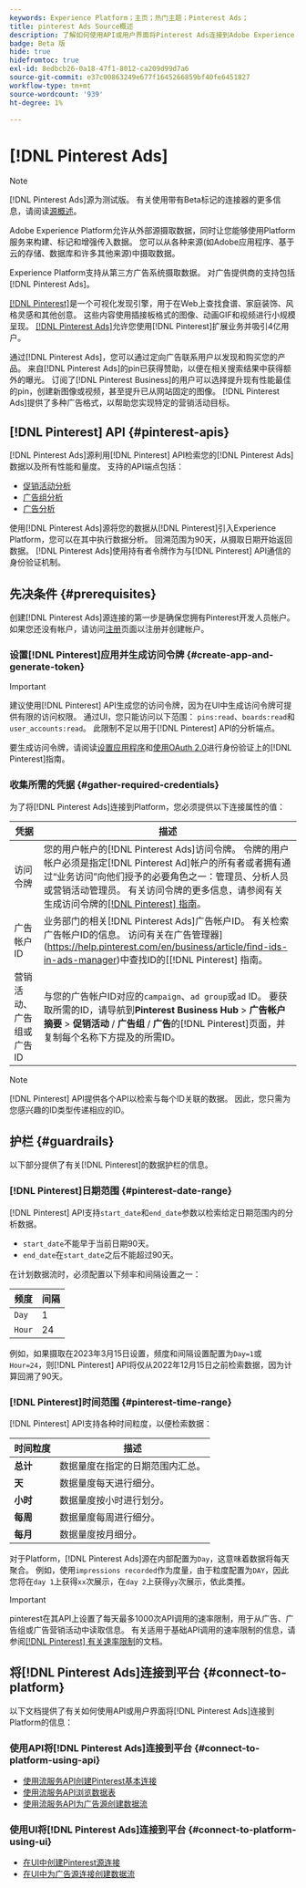 ```yaml
---
keywords: Experience Platform；主页；热门主题；Pinterest Ads；
title: pinterest Ads Source概述
description: 了解如何使用API或用户界面将Pinterest Ads连接到Adobe Experience Platform。
badge: Beta 版
hide: true
hidefromtoc: true
exl-id: 8edbcb26-0a18-47f1-8012-ca209d99d7a6
source-git-commit: e37c00863249e677f1645266859bf40fe6451827
workflow-type: tm+mt
source-wordcount: '939'
ht-degree: 1%

---
```


# [!DNL Pinterest Ads]

>[!NOTE]
>
>[!DNL Pinterest Ads]源为测试版。 有关使用带有Beta标记的连接器的更多信息，请阅读[源概述](../../home.md#terms-and-conditions)。

Adobe Experience Platform允许从外部源摄取数据，同时让您能够使用Platform服务来构建、标记和增强传入数据。 您可以从各种来源(如Adobe应用程序、基于云的存储、数据库和许多其他来源)中摄取数据。

Experience Platform支持从第三方广告系统摄取数据。 对广告提供商的支持包括[!DNL Pinterest Ads]。

[[!DNL Pinterest]](https://www.pinterest.com)是一个可视化发现引擎，用于在Web上查找食谱、家庭装饰、风格灵感和其他创意。 这些内容使用插接板格式的图像、动画GIF和视频进行小规模呈现。 [[!DNL Pinterest Ads]](https://ads.pinterest.com/)允许您使用[!DNL Pinterest]扩展业务并吸引4亿用户。

通过[!DNL Pinterest Ads]，您可以通过定向广告联系用户以发现和购买您的产品。 来自[!DNL Pinterest Ads]的pin已获得赞助，以便在相关搜索结果中获得额外的曝光。 订阅了[!DNL Pinterest Business]的用户可以选择提升现有性能最佳的pin，创建新图像或视频，甚至提升已从网站固定的图像。 [!DNL Pinterest Ads]提供了多种广告格式，以帮助您实现特定的营销活动目标。

## [!DNL Pinterest] API {#pinterest-apis}

[!DNL Pinterest Ads]源利用[!DNL Pinterest] API检索您的[!DNL Pinterest Ads]数据以及所有性能和量度。 支持的API端点包括：

* [促销活动分析](https://developers.pinterest.com/docs/api/v5/#operation/campaigns/analytics)
* [广告组分析](https://developers.pinterest.com/docs/api/v5/#operation/ad_groups/analytics)
* [广告分析](https://developers.pinterest.com/docs/api/v5/#operation/ads/analytics)

使用[!DNL Pinterest Ads]源将您的数据从[!DNL Pinterest]引入Experience Platform，您可以在其中执行数据分析。 回溯范围为90天，从摄取日期开始返回数据。 [!DNL Pinterest Ads]使用持有者令牌作为与[!DNL Pinterest] API通信的身份验证机制。

## 先决条件 {#prerequisites}

创建[!DNL Pinterest Ads]源连接的第一步是确保您拥有Pinterest开发人员帐户。 如果您还没有帐户，请访问[注册](https://www.pinterest.com/business/create/?next=https://developers.pinterest.com/account-setup/)页面以注册并创建帐户。

### 设置[!DNL Pinterest]应用并生成访问令牌 {#create-app-and-generate-token}

>[!IMPORTANT]
>
>建议使用[!DNL Pinterest] API生成您的访问令牌，因为在UI中生成访问令牌可提供有限的访问权限。 通过UI，您只能访问以下范围： `pins:read`、`boards:read`和`user_accounts:read`。 此限制不足以用于[!DNL Pinterest] API的分析端点。

要生成访问令牌，请阅读[设置应用程序](https://developers.pinterest.com/docs/getting-started/set-up-app/)和[使用OAuth 2.0](https://developers.pinterest.com/docs/getting-started/authentication/)进行身份验证上的[!DNL Pinterest]指南。

### 收集所需的凭据 {#gather-required-credentials}

为了将[!DNL Pinterest Ads]连接到Platform，您必须提供以下连接属性的值：

| 凭据 | 描述 |
| --- | --- |
| 访问令牌 | 您的用户帐户的[!DNL Pinterest Ads]访问令牌。 令牌的用户帐户必须是指定[!DNL Pinterest Ad]帐户的所有者或者拥有通过“业务访问”向他们授予的必要角色之一：管理员、分析人员或营销活动管理员。 有关访问令牌的更多信息，请参阅有关生成访问令牌的[[!DNL Pinterest] 指南](https://developers.pinterest.com/docs/getting-started/set-up-app/)。 |
| 广告帐户ID | 业务部门的相关[!DNL Pinterest Ads]广告帐户ID。 有关检索广告帐户ID的信息。 访问有关在广告管理器](https://help.pinterest.com/en/business/article/find-ids-in-ads-manager)中查找ID的[[!DNL Pinterest] 指南。 |
| 营销活动、广告组或广告ID | 与您的广告帐户ID对应的`campaign`、`ad group`或`ad` ID。 要获取所需的ID，请导航到&#x200B;**Pinterest Business Hub** > **广告帐户摘要** > **促销活动** / **广告组** / **广告**&#x200B;的[!DNL Pinterest]页面，并复制每个名称下方提及的所需ID。 |

>[!NOTE]
>
>[!DNL Pinterest] API提供各个API以检索与每个ID关联的数据。 因此，您只需为您感兴趣的ID类型传递相应的ID。

## 护栏 {#guardrails}

以下部分提供了有关[!DNL Pinterest]的数据护栏的信息。

### [!DNL Pinterest]日期范围 {#pinterest-date-range}

[!DNL Pinterest] API支持`start_date`和`end_date`参数以检索给定日期范围内的分析数据。

* `start_date`不能早于当前日期90天。
* `end_date`在`start_date`之后不能超过90天。

在计划数据流时，必须配置以下频率和间隔设置之一：

| 频度 | 间隔 |
| --- | --- |
| `Day` | 1 |
| `Hour` | 24 |

例如，如果摄取在2023年3月15日设置，频度和间隔设置配置为`Day=1`或`Hour=24`，则[!DNL Pinterest] API将仅从2022年12月15日之前检索数据，因为计算回溯了90天。

### [!DNL Pinterest]时间范围 {#pinterest-time-range}

[!DNL Pinterest] API支持各种时间粒度，以便检索数据：

| 时间粒度 | 描述 |
| --- | --- |
| **总计** | 数据量度在指定的日期范围内汇总。 |
| **天** | 数据量度每天进行细分。 |
| **小时** | 数据量度按小时进行划分。 |
| **每周** | 数据量度每周进行细分。 |
| **每月** | 数据量度按月细分。 |

对于Platform，[!DNL Pinterest Ads]源在内部配置为`Day`，这意味着数据将每天聚合。 例如，使用`impressions recorded`作为度量，由于粒度配置为`DAY`，因此您将在`day 1`上获得`xx`次展示，在`day 2`上获得`yy`次展示，依此类推。

>[!IMPORTANT]
>
>pinterest在其API上设置了每天最多1000次API调用的速率限制，用于从广告、广告组或广告营销活动中读取信息。 有关适用于基础API调用的速率限制的信息，请参阅[[!DNL Pinterest] 有关速率限制](https://developers.pinterest.com/docs/reference/ratelimits/)的文档。

## 将[!DNL Pinterest Ads]连接到平台 {#connect-to-platform}

以下文档提供了有关如何使用API或用户界面将[!DNL Pinterest Ads]连接到Platform的信息：

### 使用API将[!DNL Pinterest Ads]连接到平台 {#connect-to-platform-using-api}

* [使用流服务API创建Pinterest基本连接](../../tutorials/api/create/advertising/pinterest-ads.md)
* [使用流服务API浏览数据表](../../tutorials/api/explore/tabular.md)
* [使用流服务API为广告源创建数据流](../../tutorials/api/collect/advertising.md)

### 使用UI将[!DNL Pinterest Ads]连接到平台 {#connect-to-platform-using-ui}

* [在UI中创建Pinterest源连接](../../tutorials/ui/create/advertising/pinterest-ads.md)
* [在UI中为广告源连接创建数据流](../../tutorials/ui/dataflow/advertising.md)
